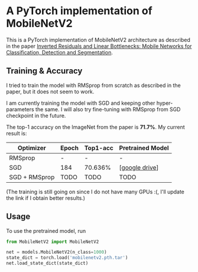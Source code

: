 # A PyTorch implementation of MobileNetV2

This is a PyTorch implementation of MobileNetV2 architecture as described in the paper [Inverted Residuals and Linear Bottlenecks: Mobile Networks for Classification, Detection and Segmentation](https://arxiv.org/pdf/1801.04381).


## Training & Accuracy
I tried to train the model with RMSprop from scratch as described in the paper, but it does not seem to work. 

I am currently training the model with SGD and keeping other hyper-parameters the same. I will also try fine-tuning with RMSprop from SGD checkpoint in the future.

The top-1 accuracy on the ImageNet from the paper is **71.7%**. My current result is:

| Optimizer     | Epoch | Top1-acc | Pretrained Model                         |
| ------------- | ----- | -------- | ---------------------------------------- |
| RMSprop       | -     | -        | -                                        |
| SGD           | 184   | 70.636%  | [[google drive](https://drive.google.com/open?id=1MXBud3DIpwH3dKugQcVsobdU_1ehuKZD)] |
| SGD + RMSprop | TODO  | TODO     | TODO                                     |

(The training is still going on since I do not have many GPUs :(, I'll update the link if I obtain better results.)

## Usage
To use the pretrained model, run

```python
from MobileNetV2 import MobileNetV2

net = models.MobileNetV2(n_class=1000)
state_dict = torch.load('mobilenetv2.pth.tar')
net.load_state_dict(state_dict)
```

